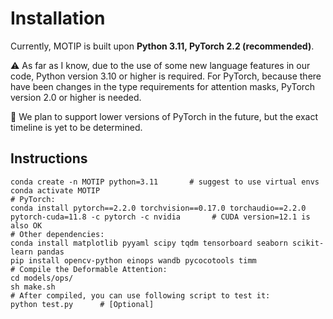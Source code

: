 # Installation

Currently, MOTIP is built upon **Python 3.11, PyTorch 2.2 (recommended)**. 

:warning: As far as I know, due to the use of some new language features in our code, Python version 3.10 or higher is required. For PyTorch, because there have been changes in the type requirements for attention masks, PyTorch version 2.0 or higher is needed.

:construction: We plan to support lower versions of PyTorch in the future, but the exact timeline is yet to be determined.

## Instructions

```shell
conda create -n MOTIP python=3.11		# suggest to use virtual envs
conda activate MOTIP
# PyTorch:
conda install pytorch==2.2.0 torchvision==0.17.0 torchaudio==2.2.0 pytorch-cuda=11.8 -c pytorch -c nvidia		# CUDA version=12.1 is also OK
# Other dependencies:
conda install matplotlib pyyaml scipy tqdm tensorboard seaborn scikit-learn pandas
pip install opencv-python einops wandb pycocotools timm
# Compile the Deformable Attention:
cd models/ops/
sh make.sh
# After compiled, you can use following script to test it:
python test.py		# [Optional]
```



